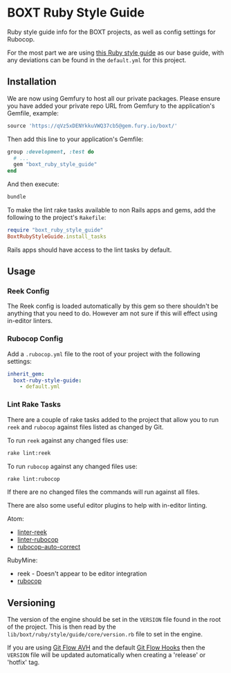 # BOXT Ruby Style Guide

Ruby style guide info for the BOXT projects, as well as config settings for Rubocop.

For the most part we are using [this Ruby style guide](https://github.com/bbatsov/ruby-style-guide) as our base guide, with any deviations can be found in the `default.yml` for this project.

## Installation

We are now using Gemfury to host all our private packages. Please ensure you have added your private repo URL from Gemfury to the application's Gemfile, example:

```ruby
source 'https://qVz5xDENYkkuVWQ37cb5@gem.fury.io/boxt/'
```

Then add this line to your application's Gemfile:

```ruby
group :development, :test do
  # ...
  gem "boxt_ruby_style_guide"
end
```

And then execute:

```sh
bundle
```

To make the lint rake tasks available to non Rails apps and gems, add the following to the project's `Rakefile`:

```ruby
require "boxt_ruby_style_guide"
BoxtRubyStyleGuide.install_tasks
```

Rails apps should have access to the lint tasks by default.

## Usage

### Reek Config

The Reek config is loaded automatically by this gem so there shouldn't be anything that you need to do. However am not sure if this will effect using in-editor linters.

### Rubocop Config

Add a `.rubocop.yml` file to the root of your project with the following settings:

```yml
inherit_gem:
  boxt-ruby-style-guide:
    - default.yml
```

### Lint Rake Tasks

There are a couple of rake tasks added to the project that allow you to run `reek` and `rubocop` against files listed as changed by Git.

To run `reek` against any changed files use:

```sh
rake lint:reek
```

To run `rubocop` against any changed files use:

```sh
rake lint:rubocop
```

If there are no changed files the commands will run against all files.

There are also some useful editor plugins to help with in-editor linting.

Atom:

* [linter-reek](https://atom.io/packages/linter-reek)
* [linter-rubocop](https://atom.io/packages/linter-rubocop)
* [rubocop-auto-correct](https://atom.io/packages/rubocop-auto-correct)

RubyMine:

* reek - Doesn't appear to be editor integration
* [rubocop](https://www.jetbrains.com/help/ruby/rubocop.html)

## Versioning

The version of the engine should be set in the `VERSION` file found in the root of the project. This is then read by the `lib/boxt/ruby/style/guide/core/version.rb` file to set in the engine.

If you are using [Git Flow AVH](https://github.com/petervanderdoes/gitflow-avh) and the default [Git Flow Hooks](https://github.com/jaspernbrouwer/git-flow-hooks) then the `VERSION` file will be updated automatically when creating a 'release' or 'hotfix' tag.
